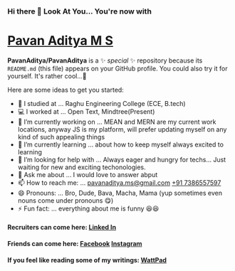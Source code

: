### Hi there 👋 Look At You... You're now with
# [Pavan Aditya M S](https://pavanaditya.com "Know Pavan Aditya More!!!")

**PavanAditya/PavanAditya** is a ✨ _special_ ✨ repository because its `README.md` (this file) appears on your GitHub profile. You could also try it for yourself. It's rather cool...🥰

Here are some ideas to get you started:

- 🏫 I studied at ... Raghu Engineering College (ECE, B.tech)
- 💻 I worked at ... Open Text, Mindtree(Present)
- 🔭 I’m currently working on ... MEAN and MERN are my current work locations, anyway JS is my platform, will prefer updating myself on any kind of such appealing things
- 🌱 I’m currently learning ... about how to keep myself always excited to learning
- 🤔 I’m looking for help with ... Always eager and hungry for techs... Just waiting for new and exciting techonologies. 
- 💬 Ask me about ... I would love to answer abput
- 📫 How to reach me: ... [pavanaditya.ms@gmail.com](mailto:pavanaditya.ms@gmail.com "and electronic contact 😁") [+91 7386557597](tel:+917386557597 "the telephonic contact 😉")
- 😄 Pronouns: ... Bro, Dude, Bava, Macha, Mama (yup sometimes even nouns come under pronouns 😋)
- ⚡ Fun fact: ... everything about me is funny 😆😆

#### Recruiters can come here: [Linked In](https://www.linkedin.com/in/pavan-aditya-m-s-964033120/ "Pavan Aditya's LinkedIn Profile")
#### Friends can come here: [Facebook](https://www.facebook.com/pavanaditya.ms "Pavan Aditya's Facebook Profile") [Instagram](https://www.instagram.com/pavan_aditya/ "Pavan Aditya's Instagram Profile")
#### If you feel like reading some of my writings: [WattPad](https://www.wattpad.com/user/PAVAN_ADITYA_MS "Pavan Aditya's WattPad Profile")
